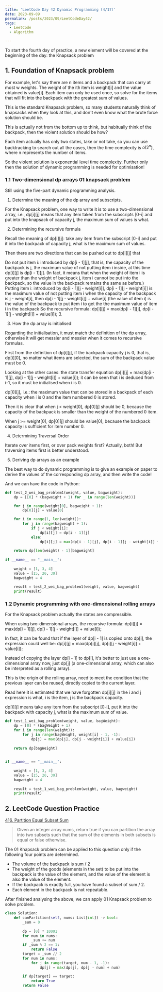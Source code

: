```yaml
---
title: 'LeetCode Day 42 Dynamic Programming (4/17)'
date: 2023-09-09
permalink: /posts/2023/09/LeetCodeDay42/
tags:
  - LeetCode
  - Algorithm

---
```


To start the fourth day of practice, a new element will be covered at the beginning of the day: the Knapsack problem

## 1. Foundation of Knapsack problem

For example, let's say there are n items and a backpack that can carry at most w weights. The weight of the ith item is weight[i] and the value obtained is value[i]. Each item can only be used once, so solve for the items that will fit into the backpack with the greatest sum of values.

This is the standard Knapsack problem, so many students naturally think of knapsacks when they look at this, and don't even know what the brute force solution should be.

This is actually not from the bottom up to think, but habitually think of the backpack, then the violent solution should be how?

Each item actually has only two states, take or not take, so you can use backtracking to search out all the cases, then the time complexity is $o(2^n)$, where n represents the number of items.

So the violent solution is exponential level time complexity. Further only then the solution of dynamic programming is needed for optimisation!

### 1.1 Two-dimensional dp arrays 01 knapsack problem

Still using the five-part dynamic programming analysis.

1. Determine the meaning of the dp array and subscripts.

For the Knapsack problem, one way to write it is to use a two-dimensional array, i.e., dp[i][j] means that any item taken from the subscripts [0-i] and put into the knapsack of capacity j, the maximum sum of values is what.

2. Determining the recursive formula

Recall the meaning of dp[i][j]: take any item from the subscript [0-i] and put it into the backpack of capacity j, what is the maximum sum of values.

Then there are two directions that can be pushed out to dp[i][j] that

Do not put item i: introduced by dp[i - 1][j], that is, the capacity of the backpack is j, the maximum value of not putting item i inside, at this time dp[i][j] is dp[i - 1][j]. (In fact, it means that when the weight of item i is greater than the weight of backpack j, item i cannot be put into the backpack, so the value in the backpack remains the same as before.)
Putting item i: introduced by dp[i - 1][j - weight[i]], dp[i - 1][j - weight[i]] is the maximum value of not putting item i when the capacity of the backpack is j - weight[i], then dp[i - 1][j - weight[i]] + value[i] (the value of item i) is the value of the backpack to put item i to get the the maximum value of item i in the backpack
So the recursive formula: dp[i][j] = max(dp[i - 1][j], dp[i - 1][j - weight[i]] + value[i]); 3.

3. How the dp array is initialised

Regarding the initialisation, it must match the definition of the dp array, otherwise it will get messier and messier when it comes to recursive formulas.

First from the definition of dp[i][j], if the backpack capacity j is 0, that is, dp[i][0], no matter what items are selected, the sum of the backpack value must be 0.

Looking at the other cases: the state transfer equation dp[i][j] = max(dp[i - 1][j], dp[i - 1][j - weight[i]] + value[i]); it can be seen that i is deduced from i-1, so it must be initialised when i is 0.

dp[0][j], i.e.: the maximum value that can be stored in a backpack of each capacity when i is 0 and the item numbered 0 is stored.

Then it is clear that when j < weight[0], dp[0][j] should be 0, because the capacity of the backpack is smaller than the weight of the numbered 0 item.

When j >= weight[0], dp[0][j] should be value[0], because the backpack capacity is sufficient for item number 0.

4. Determining Traversal Order

Iterate over items first, or over pack weights first? Actually, both! But traversing items first is better understood.

5. Deriving dp arrays as an example

The best way to do dynamic programming is to give an example on paper to derive the values of the corresponding dp array, and then write the code!

And we can have the code in Python:

```python
def test_2_wei_bag_problem1(weight, value, bagweight):
    dp = [[0] * (bagweight + 1) for _ in range(len(weight))]

    for j in range(weight[0], bagweight + 1):
        dp[0][j] = value[0]

    for i in range(1, len(weight)):  
        for j in range(bagweight + 1):  
            if j < weight[i]:
                dp[i][j] = dp[i - 1][j]
            else:
                dp[i][j] = max(dp[i - 1][j], dp[i - 1][j - weight[i]] + value[i])
 
    return dp[len(weight) - 1][bagweight]
 
if __name__ == "__main__":
 
    weight = [1, 3, 4]
    value = [15, 20, 30]
    bagweight = 4
 
    result = test_2_wei_bag_problem1(weight, value, bagweight)
    print(result)
```

### 1.2 Dynamic programming with one-dimensional rolling arrays

For the Knapsack problem actually the states are compressible.

When using two-dimensional arrays, the recursive formula: dp[i][j] = max(dp[i - 1][j], dp[i - 1][j - weight[i]] + value[i]);

In fact, it can be found that if the layer of dp[i - 1] is copied onto dp[i], the expression could well be: dp[i][j] = max(dp[i][j], dp[i][j - weight[i]] + value[i]);

Instead of copying the layer dp[i - 1] to dp[i], it's better to just use a one-dimensional array now, just dp[j] (a one-dimensional array, which can also be interpreted as a rolling array).

This is the origin of the rolling array, need to meet the condition that the previous layer can be reused, directly copied to the current layer.

Read here it is estimated that we have forgotten dp[i][j] in the i and j expression is what, i is the item, j is the backpack capacity.

dp[i][j] means take any item from the subscript [0-i], put it into the backpack with capacity j, what is the maximum sum of value.

```python
def test_1_wei_bag_problem(weight, value, bagWeight):
    dp = [0] * (bagWeight + 1)
    for i in range(len(weight)):  
        for j in range(bagWeight, weight[i] - 1, -1):  
            dp[j] = max(dp[j], dp[j - weight[i]] + value[i])
 
    return dp[bagWeight]
 
 
if __name__ == "__main__":
 
    weight = [1, 3, 4]
    value = [15, 20, 30]
    bagweight = 4
 
    result = test_1_wei_bag_problem(weight, value, bagweight)
    print(result)
```



## 2. LeetCode Question Practice

[416. Partition Equal Subset Sum](https://leetcode.com/problems/partition-equal-subset-sum/)

> Given an integer array nums, return true if you can partition the array into two subsets such that the sum of the elements in both subsets is equal or false otherwise.

The 01 Knapsack problem can be applied to this question only if the following four points are determined.

- The volume of the backpack is sum / 2
- The weight of the goods (elements in the set) to be put into the backpack is the value of the element, and the value of the element is also the value of the element.
- If the backpack is exactly full, you have found a subset of sum / 2.
- Each element in the backpack is not repeatable.

After finished analysing the above, we can apply 01 Knapsack problem to solve problem.

```python
class Solution:
    def canPartition(self, nums: List[int]) -> bool:
        _sum = 0
 
        dp = [0] * 10001
        for num in nums:
            _sum += num
        if _sum % 2 == 1:
            return False
        target = _sum // 2
        for num in nums:
            for j in range(target, num - 1, -1): 
                dp[j] = max(dp[j], dp[j - num] + num)
 
        if dp[target] == target:
            return True
        return False
```

